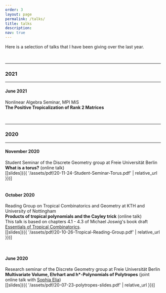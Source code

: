 ```yaml
---
order: 3
layout: page
permalink: /talks/
title: talks
description:
nav: true
---
```

Here is a selection of talks that I have been giving over the last year.

&nbsp;

---
### 2021 
---

#### June 2021
Nonlinear Algebra Seminar, MPI MiS  
**The Positive Tropicalization of Rank 2 Matrices**

&nbsp;

---
### 2020
---

#### November 2020
Student Seminar of the Discrete Geometry group at Freie Universität Berlin  
**What is a torus?** (online talk)  
[[slides]({{ '/assets/pdf/20-11-24-Student-Seminar-Torus.pdf' | relative_url }})]   
&nbsp;
#### October 2020

Reading Group on Tropical Combinatorics and Geometry at KTH and University of Nottingham  
**Products of tropical polynomials and the Cayley trick** (online talk)   
This talk is based on chapters 4.1 - 4.3 of Michael Joswig's book draft [Essentials of Tropical Combinatorics](https://page.math.tu-berlin.de/~joswig/etc/index.html).   
[[slides]({{ '/assets/pdf/20-10-26-Tropical-Reading-Group.pdf' | relative_url }})]  


&nbsp;
#### June 2020

Research seminar of the Discrete Geometry group at Freie Universität Berlin  
**Multivariate Volume, Ehrhart and h\*-Polynomials of Polytropes** (joint online talk with [Sophia Elia](http://page.mi.fu-berlin.de/sophiae56/))  
[[slides]({{ '/assets/pdf/20-07-23-polytropes-slides.pdf' | relative_url }})]  
